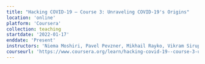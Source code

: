 ```yaml
---
title: "Hacking COVID-19 — Course 3: Unraveling COVID-19's Origins"
location: 'online'
platform: 'Coursera'
collection: teaching
startdate: '2022-01-17'
enddate: 'Present'
instructors: 'Niema Moshiri, Pavel Pevzner, Mikhail Rayko, Vikram Sirupurapu, and Sabeel Mansuri'
courseurl: 'https://www.coursera.org/learn/hacking-covid-19--course-3-unraveling-origins-of-covid-19'
---
```

